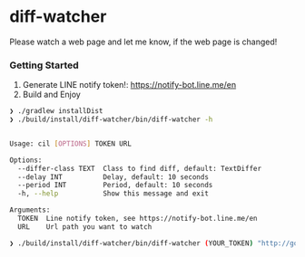# diff-watcher

Please watch a web page and let me know, if the web page is changed!  


### Getting Started
1. Generate LINE notify token!: https://notify-bot.line.me/en
2. Build and Enjoy
```bash
❯ ./gradlew installDist
❯ ./build/install/diff-watcher/bin/diff-watcher -h


Usage: cil [OPTIONS] TOKEN URL

Options:
  --differ-class TEXT  Class to find diff, default: TextDiffer
  --delay INT          Delay, default: 10 seconds
  --period INT         Period, default: 10 seconds
  -h, --help           Show this message and exit

Arguments:
  TOKEN  Line notify token, see https://notify-bot.line.me/en
  URL    Url path you want to watch

❯ ./build/install/diff-watcher/bin/diff-watcher (YOUR_TOKEN) "http://google.com"
```